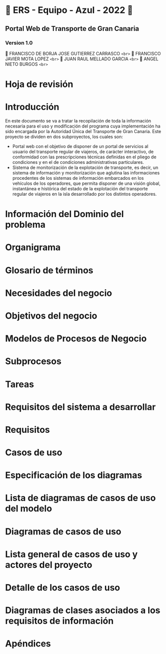 # 🔵 ERS - Equipo - Azul - 2022 🔵

## Portal Web de Transporte de Gran Canaria

### Version 1.0

🔷 FRANCISCO DE BORJA JOSE GUTIERREZ CARRASCO `<br>`
🔷 FRANCISCO JAVIER MOTA LOPEZ `<br>`
🔷 JUAN RAUL MELLADO GARCIA `<br>`
🔷 ANGEL NIETO BURGOS `<br>`



# Hoja de revisión


# Introducción

En este documento se va a tratar la recopilación de toda la información necesaria para el uso y modificación del programa cuya implementación ha sido encargada por  la Autoridad Única del Transporte de Gran Canaria. Este proyecto se dividen en dos subproyectos, los cuales son:

* Portal web con el objetivo de disponer de un portal de servicios al usuario del transporte regular de viajeros, de carácter interactivo, de conformidad con las prescripciones técnicas definidas en el pliego de condiciones y en el de condiciones administrativas particulares.
* Sistema de monitorización de la explotación de transporte, es decir,  un sistema de información y monitorización que aglutina las informaciones procedentes de los sistemas de información embarcados en los vehículos de los operadores, que permita disponer de una visión global, instantánea e histórica del estado de la explotación del transporte regular de viajeros en la isla desarrollado por los distintos operadores.

# Información del Dominio del problema


# Organigrama


# Glosario de términos


# Necesidades del negocio


# Objetivos del negocio


# Modelos de Procesos de Negocio


# Subprocesos


# Tareas


# Requisitos del sistema a desarrollar


# Requisitos


# Casos de uso


# Especificación de los diagramas


# Lista de diagramas de casos de uso del modelo


# Diagramas de casos de uso


# Lista general de casos de uso y actores del proyecto



# Detalle de los casos de uso


# Diagramas de clases asociados a los requisitos de información


# Apéndices
